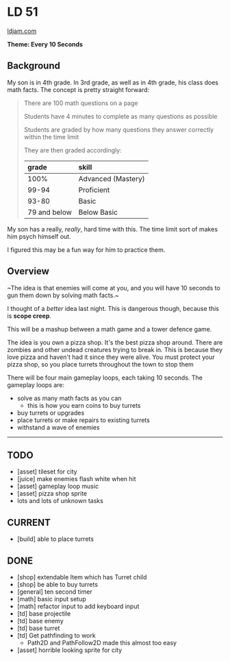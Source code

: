 # LD 51

[ldjam.com](https://ldjam.com/events/ludum-dare/51)

**Theme: Every 10 Seconds**

## Background

My son is in 4th grade.
In 3rd grade, as well as in 4th grade, his class does math facts.
The concept is pretty straight forward:

> There are 100 math questions on a page
> 
> Students have 4 minutes to complete as many questions as possible
> 
> Students are graded by how many questions they answer correctly within the time limit
> 
> They are then graded accordingly:
> 
> | grade        | skill              |
> |:-------------|:-------------------|
> | 100%         | Advanced (Mastery) |
> | 99-94        | Proficient         |
> | 93-80        | Basic              |
> | 79 and below | Below Basic        |

My son has a really, _really_, hard time with this.
The time limit sort of makes him psych himself out.

I figured this may be a fun way for him to practice them.

## Overview

~The idea is that enemies will come at you, and you will have 10 seconds to gun them down by solving math facts.~

I thought of a _better_ idea last night.
This is dangerous though, because this is **scope creep**.

This will be a mashup between a math game and a tower defence game.

The idea is you own a pizza shop.
It's the best pizza shop around.
There are zombies and other undead creatures trying to break in.
This is because they love pizza and haven't had it since they were alive.
You must protect your pizza shop, so you place turrets throughout the town to stop them

There will be four main gameplay loops, each taking 10 seconds.
The gameplay loops are:
* solve as many math facts as you can
  * this is how you earn coins to buy turrets
* buy turrets or upgrades
* place turrets or make repairs to existing turrets
* withstand a wave of enemies

---

## TODO

* [asset] tileset for city
* [juice] make enemies flash white when hit
* [asset] gameplay loop music
* [asset] pizza shop sprite
* lots and lots of unknown tasks


## CURRENT

* [build] able to place turrets

## DONE

* [shop] extendable Item which has Turret child
* [shop] be able to buy turrets
* [general] ten second timer
* [math] basic input setup
* [math] refactor input to add keyboard input
* [td] base projectile
* [td] base enemy
* [td] base turret
* [td] Get pathfinding to work
  * Path2D and PathFollow2D made this almost too easy
* [asset] horrible looking sprite for city


